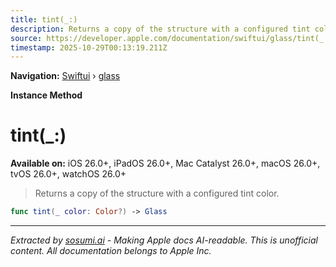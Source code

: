 ```yaml
---
title: tint(_:)
description: Returns a copy of the structure with a configured tint color.
source: https://developer.apple.com/documentation/swiftui/glass/tint(_:)
timestamp: 2025-10-29T00:13:19.211Z
---
```


**Navigation:** [Swiftui](/documentation/swiftui) › [glass](/documentation/swiftui/glass)

**Instance Method**

# tint(_:)

**Available on:** iOS 26.0+, iPadOS 26.0+, Mac Catalyst 26.0+, macOS 26.0+, tvOS 26.0+, watchOS 26.0+

> Returns a copy of the structure with a configured tint color.

```swift
func tint(_ color: Color?) -> Glass
```

---

*Extracted by [sosumi.ai](https://sosumi.ai) - Making Apple docs AI-readable.*
*This is unofficial content. All documentation belongs to Apple Inc.*
